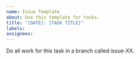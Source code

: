 ```yaml
---
name: Issue Template
about: Use this template for tasks.
title: "[DATE]: [TASK TITLE]"
labels:
assignees:
---
```


Do all work for this task in a branch called issue-XX.
